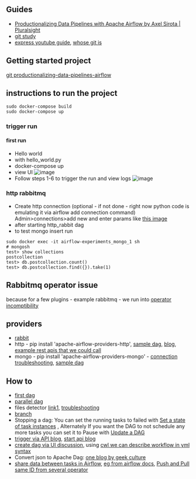 ## Guides
- [Productionalizing Data Pipelines with Apache Airflow by Axel Sirota | Pluralsight](https://www.pluralsight.com/courses/productionalizing-data-pipelines-apache-airflow)
- [git study](https://github.com/mikeroyal/Apache-Airflow-Guide)
- [express youtube guide](https://www.youtube.com/watch?v=2v9AKewyUEo), [whose git is](https://github.com/soumilshah1995/Learn-Apache-Airflow-in-easy-way-/tree/main/project)

## Getting started project
[git productionalizing-data-pipelines-airflow](https://github.com/axel-sirota/productionalizing-data-pipelines-airflow)

## instructions to run the project
```
sudo docker-compose build
sudo docker-compose up
```

### trigger run
#### first run
- Hello world
- with hello_world.py
- docker-compose up
- view UI 
![image](https://user-images.githubusercontent.com/2136211/170428000-8b7c21cc-4f56-4686-9ed2-3b9caff12c80.png)
- Follow steps 1-6 to trigger the run and view logs
![image](https://user-images.githubusercontent.com/2136211/170429231-ea711094-42f3-4079-a8ee-aea6febfd3e2.png)

### http rabbitmq
- Create http connection (optional - if not done - right now python code is emulating it via airflow add connection command)
Admin>connections>add new and enter params like [this image](https://user-images.githubusercontent.com/2136211/170446792-def85dc5-34ef-410d-b48a-5569ad9395ba.png)
 - after starting http_rabbit dag
 - to test mongo insert run
 ```
sudo docker exec -it airflow-experiments_mongo_1 sh
# mongosh
test> show collections
postcollection
test> db.postcollection.count()
test> db.postcollection.find({}).take(1)
 ```

## Rabbitmq operator issue
because for a few plugins - example rabbitmq - we run into [operator incomptibility](https://stackoverflow.com/questions/67233220/upgrading-to-airflow-2-no-module-named-airflow-hooks-base)


## providers
- [rabbit](https://github.com/tes/airflow-provider-rabbitmq)
- http  - pip install 'apache-airflow-providers-http', [sample dag](https://github.com/apache/airflow/blob/main/airflow/providers/http/example_dags/example_http.py), [blog](https://betterdatascience.com/apache-airflow-rest-api/), [example rest apis that we could call](https://gorest.co.in/)
- mongo - pip install 'apache-airflow-providers-mongo' - [connection troubleshooting](https://stackoverflow.com/questions/64865387/setting-mongodb-connection-with-airflow), [sample dag](https://github.com/axel-sirota/productionalizing-data-pipelines-airflow/blob/main/module5-demo3/dags/mongo_dag.py)

## How to 
- [first dag](https://progressivecoder.com/airflow-dag-example-create-your-first-dag/)
- [parallel dag](https://github.com/axel-sirota/productionalizing-data-pipelines-airflow/blob/main/module6-demo2/dags/parallel_dag.py)
- files detector [link1](https://big-data-demystified.ninja/2019/11/14/airflow-file-sensor-example-airflow-demystified/), [troubleshooting](https://stackoverflow.com/questions/54791596/any-example-of-airflow-filesensor)
- [branch](https://github.com/axel-sirota/productionalizing-data-pipelines-airflow/blob/main/module5-demo2/dags/invoices_dag.py)
- Stopping a dag: You can set the running tasks to failed with [Set a state of task instances](https://airflow.apache.org/docs/apache-airflow/stable/stable-rest-api-ref.html#operation/post_set_task_instances_state)  , Alternately If you want the DAG to not schedule any more tasks you can set it to Pause with [Update a DAG](https://airflow.apache.org/docs/apache-airflow/stable/stable-rest-api-ref.html#operation/patch_dag)
- [trigger via API blog](https://brocktibert.com/post/trigger-airflow-dags-via-the-rest-api/), [start api blog](https://hevodata.com/learn/airflow-rest-api/)
- [create dag via UI discussion](https://stackoverflow.com/questions/48986732/airflow-creating-a-dag-in-airflow-via-ui), using [cwl we can describe workflow in yml syntax](https://cwl-airflow.readthedocs.io/en/latest/readme/quick_start.html)
- Convert json to Apache Dag: [one blog by geek culture](https://medium.com/geekculture/how-to-dynamically-create-apache-airflow-dag-s-via-only-json-rationalize-tech-47f227071c78)
- [share data between tasks in Airflow](https://marclamberti.com/blog/airflow-dag-creating-your-first-dag-in-5-minutes/), [eg from airflow docs](https://github.com/apache/airflow/blob/main/airflow/example_dags/example_xcom.py), [Push and Pull same ID from several operator](https://big-data-demystified.ninja/2020/04/15/airflow-xcoms-example-airflow-demystified/)
